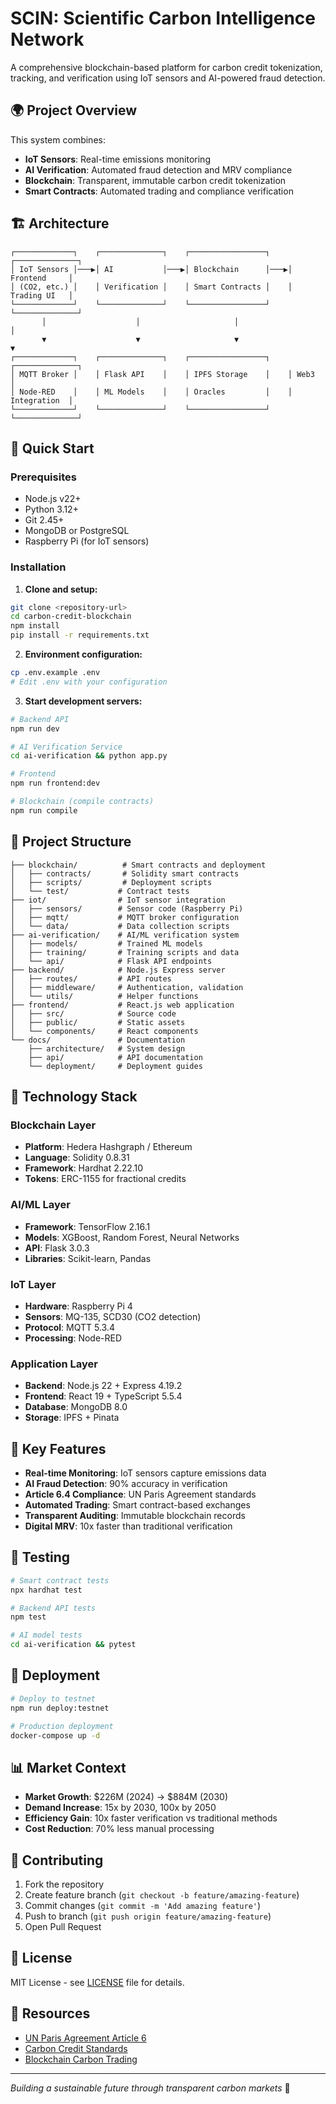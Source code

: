 # SCIN: Scientific Carbon Intelligence Network

A comprehensive blockchain-based platform for carbon credit tokenization, tracking, and verification using IoT sensors and AI-powered fraud detection.

## 🌍 Project Overview

This system combines:
- **IoT Sensors**: Real-time emissions monitoring
- **AI Verification**: Automated fraud detection and MRV compliance
- **Blockchain**: Transparent, immutable carbon credit tokenization
- **Smart Contracts**: Automated trading and compliance verification

## 🏗️ Architecture

```
┌─────────────┐    ┌──────────────┐    ┌─────────────────┐    ┌──────────────┐
│ IoT Sensors │───▶│ AI           │───▶│ Blockchain      │───▶│ Frontend     │
│ (CO2, etc.) │    │ Verification │    │ Smart Contracts │    │ Trading UI   │
└─────────────┘    └──────────────┘    └─────────────────┘    └──────────────┘
       │                    │                     │                    │
       ▼                    ▼                     ▼                    ▼
┌─────────────┐    ┌──────────────┐    ┌─────────────────┐    ┌──────────────┐
│ MQTT Broker │    │ Flask API    │    │ IPFS Storage    │    │ Web3         │
│ Node-RED    │    │ ML Models    │    │ Oracles         │    │ Integration  │
└─────────────┘    └──────────────┘    └─────────────────┘    └──────────────┘
```

## 🚀 Quick Start

### Prerequisites
- Node.js v22+
- Python 3.12+
- Git 2.45+
- MongoDB or PostgreSQL
- Raspberry Pi (for IoT sensors)

### Installation

1. **Clone and setup:**
```bash
git clone <repository-url>
cd carbon-credit-blockchain
npm install
pip install -r requirements.txt
```

2. **Environment configuration:**
```bash
cp .env.example .env
# Edit .env with your configuration
```

3. **Start development servers:**
```bash
# Backend API
npm run dev

# AI Verification Service
cd ai-verification && python app.py

# Frontend
npm run frontend:dev

# Blockchain (compile contracts)
npm run compile
```

## 📁 Project Structure

```
├── blockchain/          # Smart contracts and deployment
│   ├── contracts/       # Solidity smart contracts
│   ├── scripts/         # Deployment scripts
│   └── test/           # Contract tests
├── iot/                # IoT sensor integration
│   ├── sensors/        # Sensor code (Raspberry Pi)
│   ├── mqtt/           # MQTT broker configuration
│   └── data/           # Data collection scripts
├── ai-verification/    # AI/ML verification system
│   ├── models/         # Trained ML models
│   ├── training/       # Training scripts and data
│   └── api/            # Flask API endpoints
├── backend/            # Node.js Express server
│   ├── routes/         # API routes
│   ├── middleware/     # Authentication, validation
│   └── utils/          # Helper functions
├── frontend/           # React.js web application
│   ├── src/            # Source code
│   ├── public/         # Static assets
│   └── components/     # React components
└── docs/               # Documentation
    ├── architecture/   # System design
    ├── api/            # API documentation
    └── deployment/     # Deployment guides
```

## 🔧 Technology Stack

### Blockchain Layer
- **Platform**: Hedera Hashgraph / Ethereum
- **Language**: Solidity 0.8.31
- **Framework**: Hardhat 2.22.10
- **Tokens**: ERC-1155 for fractional credits

### AI/ML Layer
- **Framework**: TensorFlow 2.16.1
- **Models**: XGBoost, Random Forest, Neural Networks
- **API**: Flask 3.0.3
- **Libraries**: Scikit-learn, Pandas

### IoT Layer
- **Hardware**: Raspberry Pi 4
- **Sensors**: MQ-135, SCD30 (CO2 detection)
- **Protocol**: MQTT 5.3.4
- **Processing**: Node-RED

### Application Layer
- **Backend**: Node.js 22 + Express 4.19.2
- **Frontend**: React 19 + TypeScript 5.5.4
- **Database**: MongoDB 8.0
- **Storage**: IPFS + Pinata

## 🎯 Key Features

- **Real-time Monitoring**: IoT sensors capture emissions data
- **AI Fraud Detection**: 90% accuracy in verification
- **Article 6.4 Compliance**: UN Paris Agreement standards
- **Automated Trading**: Smart contract-based exchanges
- **Transparent Auditing**: Immutable blockchain records
- **Digital MRV**: 10x faster than traditional verification

## 🧪 Testing

```bash
# Smart contract tests
npx hardhat test

# Backend API tests
npm test

# AI model tests
cd ai-verification && pytest
```

## 🚀 Deployment

```bash
# Deploy to testnet
npm run deploy:testnet

# Production deployment
docker-compose up -d
```

## 📊 Market Context

- **Market Growth**: $226M (2024) → $884M (2030)
- **Demand Increase**: 15x by 2030, 100x by 2050
- **Efficiency Gain**: 10x faster verification vs traditional methods
- **Cost Reduction**: 70% less manual processing

## 🤝 Contributing

1. Fork the repository
2. Create feature branch (`git checkout -b feature/amazing-feature`)
3. Commit changes (`git commit -m 'Add amazing feature'`)
4. Push to branch (`git push origin feature/amazing-feature`)
5. Open Pull Request

## 📜 License

MIT License - see [LICENSE](LICENSE) file for details.

## 🔗 Resources

- [UN Paris Agreement Article 6](https://unfccc.int/process-and-meetings/the-paris-agreement/article-64-mechanism)
- [Carbon Credit Standards](https://www.goldstandard.org/)
- [Blockchain Carbon Trading](https://link.springer.com/article/10.1007/s44274-025-00260-4)

---

*Building a sustainable future through transparent carbon markets* 🌱
